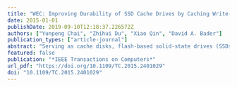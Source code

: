 ```yaml
---
title: "WEC: Improving Durability of SSD Cache Drives by Caching Write-Efficient Data"
date: 2015-01-01
publishDate: 2019-09-10T12:18:37.226572Z
authors: ["Yunpeng Chai", "Zhihui Du", "Xiao Qin", "David A. Bader"]
publication_types: ["article-journal"]
abstract: "Serving as cache disks, flash-based solid-state drives (SSDs) can significantly boost the performance of read-intensive applications. However, frequent data updating, the necessary condition for classical replacement algorithms (e.g., LRU, MQ, LIRS, and ARC) to achieve a high hit rate, makes SSDs wear out quickly. To address this problem, we propose a new approach-write-efficient caching (WEC)-to greatly improve the write durability of SSD cache. WEC is conducive to reducing the total number of writes issued to SSDs while achieving high hit rates. WEC takes two steps to improve write durability and performance of SSD cache. First, WEC discovers write-efficient data, which tend to be active for a long time period and to be frequently accessed. Second, WEC keeps the write-efficient data in SSDs long enough to avoid excessive number of unnecessary updates. Our findings based on a wide range of popular real-world traces show that write-efficient data does exist in a wide range of popular read-intensive applications. Our experimental results indicate that compared with the classical algorithms, WEC judiciously improves the mean hits of each written block by approximately two orders of magnitude while exhibiting similar or even higher hit rates."
featured: false
publication: "*IEEE Transactions on Computers*"
url_pdf: "https://doi.org/10.1109/TC.2015.2401029"
doi: "10.1109/TC.2015.2401029"
---
```



